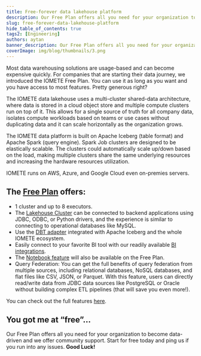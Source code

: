 ```yaml
---
title: Free-forever data lakehouse platform
description: Our Free Plan offers all you need for your organization to become data-driven and we offer community support. Start for free today
slug: free-forever-data-lakehouse-platform
hide_table_of_contents: true
tags2: [Engineering]
authors: aytan
banner_description: Our Free Plan offers all you need for your organization to become data-driven
coverImage: img/blog/thumbnails/3.png
---
```


Most data warehousing solutions are usage-based and can become expensive quickly. For companies that are starting their data journey, we introduced the IOMETE Free Plan. You can use it as long as you want and you have access to most features. Pretty generous right?

<!-- truncate -->

The IOMETE data lakehouse uses a multi-cluster shared-data architecture, where data is stored in a cloud object store and multiple compute clusters run on top of it. This allows for a single source of truth for all company data, isolates compute workloads based on teams or use cases without duplicating data and it can scale horizontally as the organization grows.

The IOMETE data platform is built on Apache Iceberg (table format) and Apache Spark (query engine). Spark Job clusters are designed to be elastically scalable. The clusters could automatically scale up/down based on the load, making multiple clusters share the same underlying resources and increasing the hardware resources utilization.

IOMETE runs on AWS, Azure, and Google Cloud even on-premies servers.

## The [Free Plan](https://iomete.com/pricing) offers:

- 1 cluster and up to 8 executors.
- The [Lakehouse Cluster](/user-guide/virtual-lakehouses) can be connected to backend applications using JDBC, ODBC, or Python drivers, and the experience is similar to connecting to operational databases like MySQL.
- Use the [DBT adapter](/guides/dbt/getting-started-with-iomete-dbt) integrated with Apache Iceberg and the whole IOMETE ecosystem.
- Easily connect to your favorite BI tool with our readily available [BI integrations](/guides/how-to-connect-iomete-and-metabase-bi).
- The [Notebook feature](/starting-with-notebook) will also be available on the Free Plan.
- Query Federation: You can get the full benefits of query federation from multiple sources, including relational databases, NoSQL databases, and flat files like CSV, JSON, or Parquet. With this feature, users can directly read/write data from JDBC data sources like PostgreSQL or Oracle without building complex ETL pipelines (that will save you even more!).

You can check out the full features [here](https://iomete.com/pricing).

## You got me at “free”…

Our Free Plan offers all you need for your organization to become data-driven and we offer community support. Start for free today and ping us if you run into any issues. **Good Luck!**
